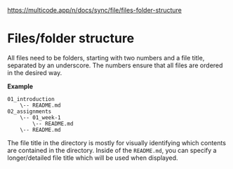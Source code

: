 https://multicode.app/n/docs/sync/file/files-folder-structure

# Files/folder structure

All files need to be folders, starting with two numbers and a file title, separated by an underscore. The numbers ensure that all files are ordered in the desired way.

**Example**

```
01_introduction
    \-- README.md
02_assignments
    \-- 01_week-1
        \-- README.md
    \-- README.md
```

The file title in the directory is mostly for visually identifying which contents are contained in the directory. Inside of the `README.md`, you can specify a longer/detailed file title which will be used when displayed.
